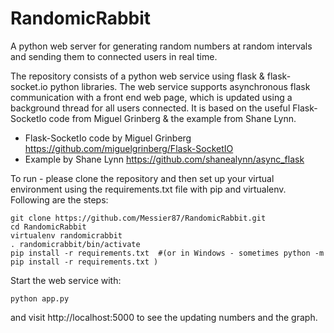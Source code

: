 # RandomicRabbit

A python web server for generating random numbers at random intervals and sending them to
connected users in real time.

The repository consists of a python web service using flask & flask-socket.io python libraries.
The web service supports asynchronous flask communication with a front end web page, which is
updated using a background thread for all users connected.
It is based on the useful Flask-SocketIo code from Miguel Grinberg & the example from Shane Lynn.

- Flask-SocketIo code by Miguel Grinberg https://github.com/miguelgrinberg/Flask-SocketIO
- Example by Shane Lynn https://github.com/shanealynn/async_flask

To run - please clone the repository and then set up your virtual environment using the requirements.txt file with pip and virtualenv. Following are the steps:

```
git clone https://github.com/Messier87/RandomicRabbit.git
cd RandomicRabbit
virtualenv randomicrabbit
. randomicrabbit/bin/activate
pip install -r requirements.txt  #(or in Windows - sometimes python -m pip install -r requirements.txt )
```

Start the web service with:
```
python app.py
```
and visit http://localhost:5000 to see the updating numbers and the graph.